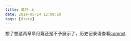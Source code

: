 ```yaml
---
title: 皐月-上
date: 2019-05-14 12:09:10
tags: [diary]
---
```


想了想这两章皐月篇还是不予展示了，历史记录请查看[commit](https://github.com/hackroid/blog/commit/87a862e7b417808af2ff7d3623bde69d3bc0ff88)
